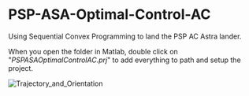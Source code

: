# PSP-ASA-Optimal-Control-AC

Using Sequential Convex Programming to land the PSP AC Astra lander.

When you open the folder in Matlab, double click on "*PSPASAOptimalControlAC.prj*" to add everything to path and setup the project.

![Trajectory_and_Orientation](https://github.com/user-attachments/assets/2efe39e1-4684-43b8-a422-919aaee8ed86)
